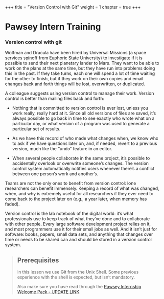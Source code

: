 +++
title = "Version Control with Git"
weight = 1
chapter = true
+++

# Pawsey Intern Training
### Version control with git


Wolfman and Dracula have been hired by Universal Missions (a space services spinoff from Euphoric State University) to investigate if it is possible to send their next planetary lander to Mars. They want to be able to work on the plans at the same time, but they have run into problems doing this in the past. If they take turns, each one will spend a lot of time waiting for the other to finish, but if they work on their own copies and email changes back and forth things will be lost, overwritten, or duplicated.

A colleague suggests using version control to manage their work. Version control is better than mailing files back and forth:

- Nothing that is committed to version control is ever lost, unless you work really, really hard at it. Since all old versions of files are saved, it’s always possible to go back in time to see exactly who wrote what on a particular day, or what version of a program was used to generate a particular set of results.

- As we have this record of who made what changes when, we know who to ask if we have questions later on, and, if needed, revert to a previous version, much like the “undo” feature in an editor.

- When several people collaborate in the same project, it’s possible to accidentally overlook or overwrite someone’s changes. The version control system automatically notifies users whenever there’s a conflict between one person’s work and another’s.

Teams are not the only ones to benefit from version control: lone researchers can benefit immensely. Keeping a record of what was changed, when, and why is extremely useful for all researchers if they ever need to come back to the project later on (e.g., a year later, when memory has faded).

Version control is the lab notebook of the digital world: it’s what professionals use to keep track of what they’ve done and to collaborate with other people. Every large software development project relies on it, and most programmers use it for their small jobs as well. And it isn’t just for software: books, papers, small data sets, and anything that changes over time or needs to be shared can and should be stored in a version control system.


> ## Prerequisites
> In this lesson we use Git from the Unix Shell. Some previous experience with the shell is expected, but isn’t mandatory.
>
>
> Also make sure you have read through the [Pawsey Internship Welcome Pack - UPDATE LINK](https://docs.google.com/document/d/1nuaTLX2YJAkATxj7oqHG_1kmzoaycZGl/edit)

